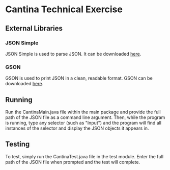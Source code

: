# Cantina Technical Exercise
## External Libraries
### JSON Simple
JSON Simple is used to parse JSON. It can be downloaded [here](https://code.google.com/archive/p/json-simple/downloads).
### GSON
GSON is used to print JSON in a clean, readable format. GSON can be downloaded [here](https://search.maven.org/artifact/com.google.code.gson/gson/2.8.5/jar).
## Running
Run the CantinaMain.java file within the main package and provide the full path of the JSON file as a command line argument. 
Then, while the program is running, type any selector (such as "Input") and the program will find all 
instances of the selector and display the JSON objects it appears in.
## Testing
To test, simply run the CantinaTest.java file in the test module. Enter the full path of the JSON file when prompted 
and the test will complete.
